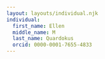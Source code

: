 ```yaml
---
layout: layouts/individual.njk
individual:
  first_name: Ellen
  middle_name: M
  last_name: Quardokus
  orcid: 0000-0001-7655-4833
---
```

